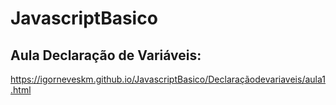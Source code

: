 # JavascriptBasico

## Aula Declaração de Variáveis:
https://igorneveskm.github.io/JavascriptBasico/Declaraçãodevariaveis/aula1.html
